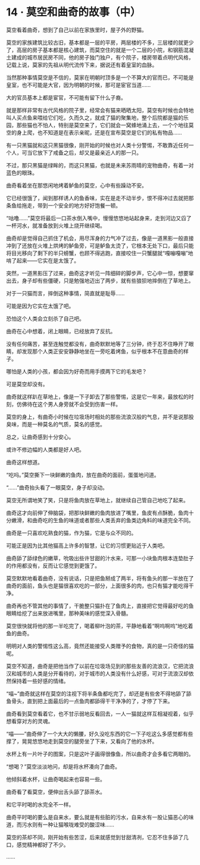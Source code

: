 # 14 · 莫空和曲奇的故事（中）

莫空看着曲奇，想到了自己以前在家族里时，屋子外的野猫。

莫空的家族建筑比较古旧，基本都是一层的平房，两层楼的不多，三层楼的就更少了，高层的房子基本都是核心建筑，而莫空住的就是一个二层的小院，和钢筋混凝土建成的城市居民房不同，他的房子独门独户，有个院子，楼房带着点明代风格，记载上说，莫家的先祖从明代流传下来，据说还有着皇室的血脉。

当然那种事情莫空是不信的，莫家在明朝时顶多是一个不算大的官而已，不可能是皇室，也不可能是大官，因为明朝的时候，那可是宦官当道……

大的官员基本上都是宦官，不可能有留下什么子裔。

就是那样非常有古代风格的院子里，经常会有猫来晒晒太阳，莫空有时候也会特地叫人买点鱼来喂给它们吃，久而久之，就成了猫的聚集地，整个后院都是猫的乐园，那些猫也不怕人，特别是莫空来了，它们就会一窝蜂地涌上去，一个个地往莫空的身上爬，也不知道是在表示亲昵，还是在宣布莫空是它们的私有物品……

有一只黑猫就和这只黑猫很像，刚开始的时候也对人类十分警惕，不敢靠近任何一个人，可当它放下了戒备之后，却又是最亲近人的那一只。

不过，那只黑猫是绿眸的，而这只黑猫，也就是未来苏雨晴的宠物曲奇，有着一对蓝色的眼珠。

曲奇看着坐在那悠闲地烤着鲈鱼的莫空，心中有些躁动不安。

它已经很饿了，闻到那样诱人的鱼香味，实在是走不动半步，恨不得冲过去就把那条鱼给拖走，带到一个安全的地方好好饱餐一顿。

“咕噜……”莫空将最后一口茶水倒入嘴中，慢慢悠悠地站起身来，走到河边又舀了一杯河水，就准备放到火堆上烧开继续喝。

曲奇却是觉得自己抓住了机会，用尽浑身的力气冲了过去，像是一道黑影一般直接冲到了还放在火堆上烘烤的鲈鱼旁，可是鲈鱼太烫了，它根本无处下口，最后只能将目光移向了剩下的半只螃蟹，也顾不得逃跑，直接咬住一只蟹腿就“嘎嘣嘎嘣”地啃了起来——它实在是太饿了。

突然，一道黑影压了过来，曲奇这才听见一阵细碎的脚步声，它心中一惊，想要窜出去，身子却有些僵硬，只是勉强地迈出了两步，就有些狼狈地摔倒在了草地上。

对于一只猫而言，摔倒这种事情，简直就是耻辱……

可能是因为它实在太饿了吧。

恐怕这个人类会立刻杀了自己吧。

曲奇在心中想着，闭上眼睛，已经放弃了反抗。

没有任何痛苦，甚至连触觉都没有，曲奇默默地等了三分钟，终于忍不住睁开了眼睛，却发现那个人类正安安静静地坐在一旁吃着烤鱼，似乎根本不在意曲奇的样子。

哪怕是人类的小孩，都会因为好奇而用手摸两下它的毛发吧？

可是莫空却没有。

曲奇就这样趴在草地上，像是一下子卸去了那些警惕，这是它一年来，最放松的时刻，仿佛待在这个男人身旁就不会受到伤害一样。

莫空的身上，有曲奇小时候在垃圾场时相处的那些流浪汉般的气息，并不是说那股臭味，而是一种莫名的气质，莫名的感觉。

总之，让曲奇感到十分安心。

或许不修边幅的人类都是好人吧。

曲奇这样想道。

“吃吗。”莫空撕下一块鲜嫩的鱼肉，放在曲奇的面前，蛋蛋地问道。

“……”曲奇抬头看了一眼莫空，身子却没动。

莫空无所谓地笑了笑，只是将鱼肉放在草地上，就继续自己管自己地吃了起来。

曲奇这才向前伸了伸脑袋，把那块鲜嫩的鱼肉放进了嘴里，鱼皮有点酥脆，鱼肉十分嫩滑，和曲奇吃的生鱼的味道或者那些人类丢弃的鱼类边角料的味道完全不同。

曲奇是一只喜欢吃熟食的猫，作为猫，它是与众不同的。

可能正是因为比其他猫高上许多的智慧，让它的习惯更贴近于人类吧。

曲奇舔了舔绿色的嫩草，吮吸出些许甘甜的汁水来，可那一小块鱼肉根本连垫肚子的作用都没有，反而让它感觉到更饿了。

莫空默默地看着曲奇，没有说话，只是把鱼掰成了两半，将有鱼头的那一半放在了曲奇的面前，鱼头也是猫很喜欢吃的一部分，上面很多的肉，也只有猫才能吃得干净。

曲奇再也不管其他的事情了，干脆整只猫扑在了鱼肉上，直接把它觉得最好吃的鱼眼睛给挖了出来放进嘴里，那种美味的感觉深入骨髓。

莫空很快就将他的那一半吃完了，喝着柳叶泡的茶，平静地看着“啊呜啊呜”地吃着鱼的曲奇。

明明对人类的警惕性这么高，竟然还能接受人类赠予的食物，真的是一只奇怪的猫呢。

莫空不知道，曲奇是把他当作了以前在垃圾场见到的那些友善的流浪汉，它把流浪汉和城市的人类是分开看待的，对于城市的人类没有什么好感，可对于流浪汉却依然保持着一些好感的情绪。

“喵~”曲奇就这样在莫空的注视下将半条鱼都吃完了，却还是有些舍不得地舔了舔鱼骨头，直到把上面最后的一点鱼肉都舔得干干净净的了，才停了下来。

曲奇看到莫空看着它，也不甘示弱地反看回去，一人一猫就这样互相凝视着，似乎想看穿对方的灵魂。

“喵——”曲奇伸了一个大大的懒腰，好久没吃东西的它一下子吃这么多感觉都有些撑了，晃晃悠悠地走到莫空的腿旁坐了下来，又看向了他的水杯。

水杯上有一片叶子的图案，只是这叶子画得很像鱼，所以曲奇才会多看它两眼的。

“想喝？”莫空淡淡地问，却是将水杯凑向了曲奇。

他倾斜着水杯，让曲奇喝起来也容易一些。

曲奇看了看莫空，便伸出舌头舔了舔茶水。

和它平时喝的水完全不一样。

曲奇平时喝的要么是自来水，要么就是有些脏的污水，自来水有一股让猫恶心的味道，而污水则有一种让猫喉咙难受的酸涩味……

莫空的茶却不同，刚开始有些苦涩，后来就感觉到甘甜清冽，它忍不住多舔了几口，感觉精神都好了不少。

……

